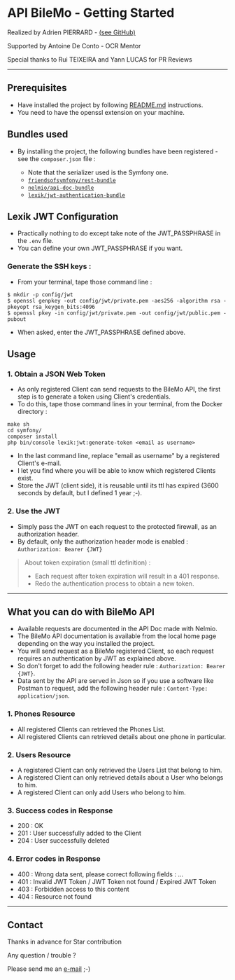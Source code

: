 # API BileMo - Getting Started

Realized by Adrien PIERRARD - [(see GitHub)](https://github.com/WizBhoo)

Supported by Antoine De Conto - OCR Mentor

Special thanks to Rui TEIXEIRA and Yann LUCAS for PR Reviews

-------------------------------------------------------------------------------------------------------------------------------------

## Prerequisites

*   Have installed the project by following [README.md](../../README.md) instructions.
*   You need to have the openssl extension on your machine.

## Bundles used

*   By installing the project, the following bundles have been registered - see the `composer.json` file :

    *   Note that the serializer used is the Symfony one.
    *   [`friendsofsymfony/rest-bundle`](https://packagist.org/packages/friendsofsymfony/rest-bundle)
    *   [`nelmio/api-doc-bundle`](https://packagist.org/packages/nelmio/api-doc-bundle)
    *   [`lexik/jwt-authentication-bundle`](https://packagist.org/packages/lexik/jwt-authentication-bundle)

## Lexik JWT Configuration

*   Practically nothing to do except take note of the JWT_PASSPHRASE in the `.env` file.
*   You can define your own JWT_PASSPHRASE if you want.

### Generate the SSH keys :

*   From your terminal, tape those command line :

``` console
$ mkdir -p config/jwt
$ openssl genpkey -out config/jwt/private.pem -aes256 -algorithm rsa -pkeyopt rsa_keygen_bits:4096
$ openssl pkey -in config/jwt/private.pem -out config/jwt/public.pem -pubout
```

*   When asked, enter the JWT_PASSPHRASE defined above.

## Usage

### 1. Obtain a JSON Web Token

*   As only registered Client can send requests to the BileMo API, the first step is to generate a token using Client's credentials.
*   To do this, tape those command lines in your terminal, from the Docker directory :

```console
make sh
cd symfony/
composer install
php bin/console lexik:jwt:generate-token <email as username>
``` 

*   In the last command line, replace "email as username" by a registered Client's e-mail.
*   I let you find where you will be able to know which registered Clients exist.
*   Store the JWT (client side), it is reusable until its ttl has expired (3600 seconds by default, but I defined 1 year ;-).

### 2. Use the JWT

*   Simply pass the JWT on each request to the protected firewall, as an authorization header.
*   By default, only the authorization header mode is enabled : `Authorization: Bearer {JWT}`

<blockquote>
About token expiration (small ttl definition) :

*   Each request after token expiration will result in a 401 response.
*   Redo the authentication process to obtain a new token.
</blockquote>

-------------------------------------------------------------------------------------------------------------------------------------

## What you can do with BileMo API

*   Available requests are documented in the API Doc made with Nelmio.
*   The BileMo API documentation is available from the local home page depending on the way you installed the project.
*   You will send request as a BileMo registered Client, so each request requires an authentication by JWT as explained above.
*   So don't forget to add the following header rule : `Authorization: Bearer {JWT}`.
*   Data sent by the API are served in Json so if you use a software like Postman to request, add the following header rule : `Content-Type: application/json`.

### 1. Phones Resource

*   All registered Clients can retrieved the Phones List.
*   All registered Clients can retrieved details about one phone in particular.

### 2. Users Resource

*   A registered Client can only retrieved the Users List that belong to him.
*   A registered Client can only retrieved details about a User who belongs to him.
*   A registered Client can only add Users who belong to him.

### 3. Success codes in Response

*   200 : OK
*   201 : User successfully added to the Client
*   204 : User successfully deleted

### 4. Error codes in Response

*   400 : Wrong data sent, please correct following fields : ...
*   401 : Invalid JWT Token / JWT Token not found / Expired JWT Token
*   403 : Forbidden access to this content
*   404 : Resource not found

-------------------------------------------------------------------------------------------------------------------------------------

## Contact

Thanks in advance for Star contribution

Any question / trouble ?

Please send me an [e-mail](mailto:apierrard.contact@gmail.com) ;-)
